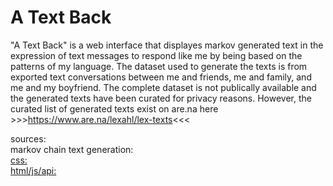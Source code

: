 # A Text Back 

"A Text Back" is a web interface that displayes markov generated text in the expression of text messages to respond like me by being based on the patterns of my language. The dataset used to generate the texts is from exported text conversations between me and friends, me and family, and me and my boyfriend. The complete dataset is not publically available and the generated texts have been curated for privacy reasons. However, the curated list of generated texts exist on are.na here >>>https://www.are.na/lexahl/lex-texts<<<


sources:\
markov chain text generation: <a href="https://github.com/aparrish/rwet/blob/master/ngrams-and-markov-chains.ipynb" target="_blank"> \
css: <a href="https://codepen.io/swards/pen/gxQmbj" target="_blank"> \
html/js/api: <a href="https://anideafora.website/" target="_blank">
